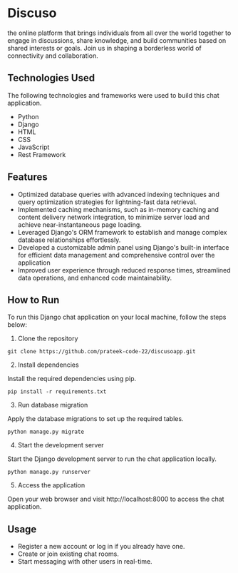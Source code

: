 # Discuso 
 the online platform that brings individuals from all over the world together to engage in discussions, share knowledge, and build communities based on shared interests or goals. Join us in shaping a borderless world of connectivity and collaboration.
 
## Technologies Used
The following technologies and frameworks were used to build this chat application.
- Python
- Django
- HTML
- CSS
- JavaScript
- Rest Framework

## Features
- Optimized database queries with advanced indexing techniques and query optimization strategies for lightning-fast data retrieval.
- Implemented caching mechanisms, such as in-memory caching and content delivery network integration, to minimize server load and achieve near-instantaneous page loading.
- Leveraged Django's ORM framework to establish and manage complex database relationships effortlessly.
- Developed a customizable admin panel using Django's built-in interface for efficient data management and comprehensive control over the application
- Improved user experience through reduced response times, streamlined data operations, and enhanced code maintainability.

## How to Run
To run this Django chat application on your local machine, follow the steps below:
1. Clone the repository
```
git clone https://github.com/prateek-code-22/discusoapp.git
```
2. Install dependencies

Install the required dependencies using pip.
```
pip install -r requirements.txt
```
3. Run database migration

Apply the database migrations to set up the required tables.
```
python manage.py migrate
```

4. Start the development server

Start the Django development server to run the chat application locally.
```
python manage.py runserver
```

5. Access the application


Open your web browser and visit http://localhost:8000 to access the chat application.


## Usage
- Register a new account or log in if you already have one.
- Create or join existing chat rooms.
- Start messaging with other users in real-time.
